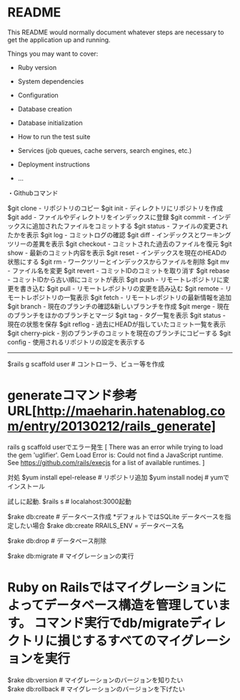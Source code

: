 # README

This README would normally document whatever steps are necessary to get the
application up and running.

Things you may want to cover:

* Ruby version

* System dependencies

* Configuration

* Database creation

* Database initialization

* How to run the test suite

* Services (job queues, cache servers, search engines, etc.)

* Deployment instructions

* ...

・Githubコマンド

$git clone    - リポジトリのコピー
$git init     - ディレクトリにリポジトリを作成
$git add      - ファイルやディレクトリをインデックスに登録
$git commit   - インデックスに追加されたファイルをコミットする
$git status   - ファイルの変更されたかを表示
$git log      - コミットログの確認
$git diff     - インデックスとワーキングツリーの差異を表示
$git checkout - コミットされた過去のファイルを復元
$git show     - 最新のコミット内容を表示
$git reset    - インデックスを現在のHEADの状態にする
$git rm       - ワークツリーとインデックスからファイルを削除
$git mv       - ファイル名を変更
$git revert   - コミットIDのコミットを取り消す
$git rebase   - コミットIDから古い順にコミットが表示
$git push     - リモートレポジトリに変更を書き込む
$git pull     - リモートレポジトリの変更を読み込む
$git remote   - リモートレポジトリの一覧表示
$git fetch    - リモートレポジトリの最新情報を追加
$git branch   - 現在のブランチの確認&新しいブランチを作成
$git merge    - 現在のブランチをほかのブランチとマージ
$git tag      - タグ一覧を表示
$git status   - 現在の状態を保存
$git reflog   - 過去にHEADが指していたコミット一覧を表示
$git cherry-pick - 別のブランチのコミットを現在のブランチにコピーする
$git config   - 使用されるリポジトリの設定を表示する

---------------------------------------------------------------------------------

$rails g scaffold user # コントローラ、ビュー等を作成
# generateコマンド参考URL[http://maeharin.hatenablog.com/entry/20130212/rails_generate]

rails g scaffold userでエラー発生
[ There was an error while trying to load the gem 'uglifier'.
Gem Load Error is: Could not find a JavaScript runtime. See https://github.com/rails/execjs for a list of available runtimes. ]

対処
$yum install epel-release  # リポジトリ追加
$yum install nodej		   # yumでインストール

試しに起動.
$rails s          # localahost:3000起動

$rake db:create   # データベース作成  *デフォルトではSQLite 
データベースを指定したい場合
$rake db:create RRAILS_ENV = データベース名

$rake db:drop     # データベース削除

$rake db:migrate  # マイグレーションの実行
# Ruby on Railsではマイグレーションによってデータベース構造を管理しています。 コマンド実行でdb/migrateディレクトリに損じするすべてのマイグレーションを実行

$rake db:version   # マイグレーションのバージョンを知りたい  
$rake db:rollback  # マイグレーションのバージョンを下げたい































